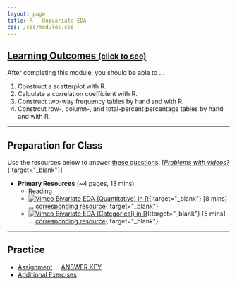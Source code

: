 ```yaml
---
layout: page
title: R - Univariate EDA
css: /css/modules.css
---
```


<div class="panel-group-ILOs">
  <div class="panel panel-default">
    <div class="panel-heading">
      <h2 class="panel-title">
        <a data-toggle="collapse" href="#ILOs">Learning Outcomes <small>(click to see)</small></a>
      </h2>
    </div>
    <div id="ILOs" class="panel-collapse collapse">
      <div class="panel-body">
<p>After completing this module, you should be able to ...</p>

<ol>
  <li>Construct a scatterplot with R.</li>
  <li>Calculate a correlation coefficient with R.</li>
  <li>Construct two-way frequency tables by hand and with R.</li>
  <li>Constrcut row-, column-, and total-percent percentage tables by hand and with R.</li>
</ol>
      </div>
    </div>
  </div>
</div>

----

## Preparation for Class

Use the resources below to answer [these questions](Prep/RBivEDA). [[*Problems with videos?*](../resources/FAQ/FAQs/videos){:target="_blank"}]

* **Primary Resources** (~4 pages, 13 mins)
  * [Reading](bookR/RBivEDA.html)
  * [![Vimeo](../img/dhovid.png) Bivariate EDA (Quantitative) in R](https://vimeo.com/440439608){:target="_blank"} [8 mins] ... [corresponding resource](HO/Penguins.html#RBivEDAQ){:target="_blank"}
  * [![Vimeo](../img/dhovid.png) Bivariate EDA (Categorical) in R](https://vimeo.com/440474564){:target="_blank"} [5 mins] ... [corresponding resource](HO/Penguins.html#RBivEDAC){:target="_blank"}

----

## Practice

* [Assignment](CE/RBivEDA_CE1) ... [ANSWER KEY](CE/KEY_RBivEDA_CE)
* [Additional Exercises](CE/RBivEDA_CE2)

<!---
&nbsp;

----

## Archive

* [![Vimeo](../img/dhovid.png) Bivariate EDA (Quantitative) in R](https://vimeo.com/user45324800/biveda-quant){:target="_blank"} [8 mins]
* [![Vimeo](../img/dhovid.png) Bivariate EDA (Categorical) in R](https://vimeo.com/user45324800/biveda-cat){:target="_blank"} [8 mins]

--->
